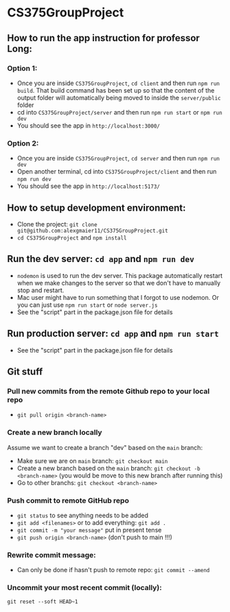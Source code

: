 # CS375GroupProject

## How to run the app instruction for professor Long:

### Option 1:
- Once you are inside `CS375GroupProject`, `cd client` and then run `npm run build`. That build command has been set up so that the content of the output folder will automatically being moved to inside the `server/public` folder
- cd into `CS375GroupProject/server` and then run `npm run start` or `npm run dev`
- You should see the app in `http://localhost:3000/`

### Option 2:
- Once you are inside `CS375GroupProject`, `cd server` and then run `npm run dev`
- Open another terminal, cd into `CS375GroupProject/client` and then run `npm run dev`
- You should see the app in `http://localhost:5173/`

## How to setup development environment:
 - Clone the project: `git clone git@github.com:alexgmaier11/CS375GroupProject.git`
 - `cd CS375GroupProject` and `npm install`

 ## Run the dev server: `cd app` and `npm run dev`
 - `nodemon` is used to run the dev server. This package automatically restart when we make 
 changes to the server so that we don't have to manually stop and restart.
 - Mac user might have to run something that I forgot to use nodemon. Or you can just use `npm run start` or `node server.js`
 - See the "script" part in the package.json file for details

 ## Run production server: `cd app` and `npm run start`
 - See the "script" part in the package.json file for details

 ## Git stuff

 ### Pull new commits from the remote Github repo to your local repo
 - `git pull origin <branch-name>`

 ### Create a new branch locally 
 Assume we want to create a branch "dev" based on the `main` branch:
 - Make sure we are on `main` branch: `git checkout main`
 - Create a new branch based on the `main` branch: `git checkout -b <branch-name>` (you would be move to this new branch after running this)
 - Go to other branchs: `git checkout <branch-name>`

 ### Push commit to remote GitHub repo
 - `git status` to see anything needs to be added
 - `git add <filenames>` or to add everything: `git add .`
 - `git commit -m "your message"` put in present tense
 - `git push origin <branch-name>` (don't push to main !!!)

 ### Rewrite commit message:
 - Can only be done if hasn't push to remote repo: `git commit --amend`

 ### Uncommit your most recent commit (locally):
 `git reset --soft HEAD~1`
